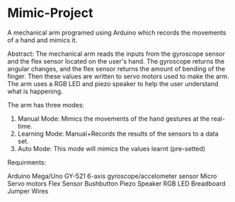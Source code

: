 # Mimic-Project
A mechanical arm programed using Arduino which records the movements of a hand and mimics it.

Abstract:
The mechanical arm reads the inputs from the gyroscope sensor and the flex sensor located on the user's hand. The gyroscope returns the angular changes, and the flex sensor returns the amount of bending of the finger. Then these values are written to servo motors used to make the arm. The arm uses a RGB LED and piezo speaker to help the user understand what is happening. 

The arm has three modes: 
1. Manual Mode: Mimics the movements of the hand gestures at the real-time.
2. Learning Mode: Manual+Records the results of the sensors to a data set.
3. Auto Mode: This mode will mimics the values learnt (pre-setted)



Requirments:

Arduino Mega/Uno
GY-521 6-axis gyroscope/accelometer sensor
Micro Servo motors
Flex Sensor
Bushbutton
Piezo Speaker
RGB LED
Breadboard
Jumper Wires